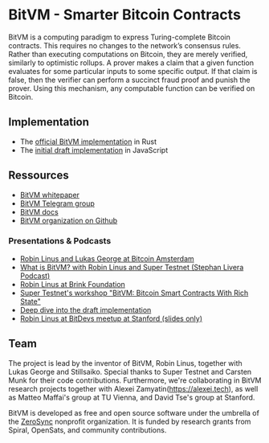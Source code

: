 # BitVM - Smarter Bitcoin Contracts

BitVM is a computing paradigm to express Turing-complete Bitcoin contracts. This requires no changes to the network’s consensus rules. Rather than executing computations on Bitcoin, they are merely verified, similarly to optimistic rollups. A prover makes a claim that a given function evaluates for some particular inputs to some specific output. If that claim is false, then the verifier can perform a succinct fraud proof and punish the prover. Using this mechanism, any computable function can be verified on Bitcoin.

## Implementation
- The [official BitVM implementation](https://github.com/BitVM/BitVM) in Rust
- The [initial draft implementation](https://github.com/BitVM/bitvm-js) in JavaScript

## Ressources
- [BitVM whitepaper](bitvm.pdf)
- [BitVM Telegram group](https://t.me/bitVM_chat)
- [BitVM docs](https://github.com/BitVM/BitVM/tree/main/docs)
- [BitVM organization on Github](https://github.com/BitVM)

### Presentations & Podcasts
- [Robin Linus and Lukas George at Bitcoin Amsterdam](https://www.youtube.com/watch?v=rubs5SrkGsM)
- [What is BitVM? with Robin Linus and Super Testnet (Stephan Livera Podcast)](https://www.youtube.com/watch?v=XxqQU6j6jI8)
- [Robin Linus at Brink Foundation](https://brink.dev/blog/2024/01/16/eng-call-bitvm)
- [Super Testnet's workshop "BitVM: Bitcoin Smart Contracts With Rich State"](https://www.youtube.com/watch?v=LwH9fhY4uGA)
- [Deep dive into the draft implementation](https://www.youtube.com/watch?v=7sRqzoZorn0)
- [Robin Linus at BitDevs meetup at Stanford (slides only)](https://docs.google.com/presentation/d/12gHxC1bR6Nb7A5IzkRvIdw44l1zP1Tn1ea_DnTbA61Q/edit?usp=sharing)

## Team
The project is lead by the inventor of BitVM, Robin Linus, together with Lukas George and Stillsaiko. Special thanks to Super Testnet and Carsten Munk for their code contributions. Furthermore, we're collaborating in BitVM research projects together with Alexei Zamyatin(https://alexei.tech), as well as Matteo Maffai's group at TU Vienna, and David Tse's group at Stanford.

BitVM is developed as free and open source software under the umbrella of the [ZeroSync](https://zerosync.org) nonprofit organization. It is funded by research grants from Spiral, OpenSats, and community contributions.
